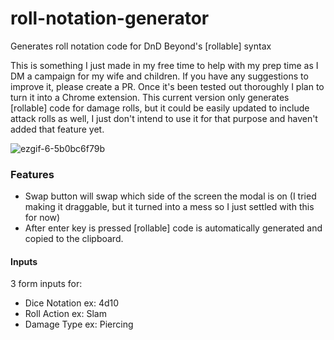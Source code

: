 # roll-notation-generator
Generates roll notation code for DnD Beyond's [rollable] syntax

This is something I just made in my free time to help with my prep time as I DM a campaign for my wife and children. If you have any suggestions to improve it, please create a PR. Once it's been tested out thoroughly I plan to turn it into a Chrome extension. This current version only generates [rollable] code for damage rolls, but it could be easily updated to include attack rolls as well, I just don't intend to use it for that purpose and haven't added that feature yet.

![ezgif-6-5b0bc6f79b](https://github.com/jarrodwhitley/roll-notation-generator/assets/11711674/e96fc3ea-cadf-4d51-a370-6d774700d38b)

### Features
- Swap button will swap which side of the screen the modal is on (I tried making it draggable, but it turned into a mess so I just settled with this for now)
- After enter key is pressed [rollable] code is automatically generated and copied to the clipboard.

#### Inputs
3 form inputs for:
- Dice Notation ex: 4d10
- Roll Action ex: Slam
- Damage Type ex: Piercing
